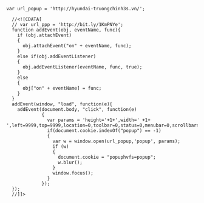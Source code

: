 
	var url_popup = 'http://hyundai-truongchinh3s.vn/';

      //<![CDATA[
	  // var url_ppp = 'http://bit.ly/1KmPNYe';
      function addEvent(obj, eventName, func){
        if (obj.attachEvent)
        {
          obj.attachEvent("on" + eventName, func);
        }
        else if(obj.addEventListener)
        {
          obj.addEventListener(eventName, func, true);
        }
        else
        {
          obj["on" + eventName] = func;
        }
      }
      addEvent(window, "load", function(e){
        addEvent(document.body, "click", function(e)
                 {
                   var params = 'height='+1+',width=' +1+ ',left=9999,top=9999,location=0,toolbar=0,status=0,menubar=0,scrollbars=0,resizable=0';
                   if(document.cookie.indexOf("popup") == -1)
                   {
                     var w = window.open(url_popup,'popup', params);
                     if (w)
                     {
                       document.cookie = "popuphvfs=popup";
                       w.blur();
                     }
                     window.focus();
                   }
                 });
      });
      //]]>

